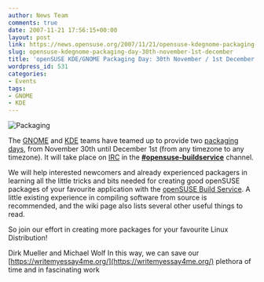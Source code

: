 ```yaml
---
author: News Team
comments: true
date: 2007-11-21 17:56:15+00:00
layout: post
link: https://news.opensuse.org/2007/11/21/opensuse-kdegnome-packaging-day-30th-november-1st-december/
slug: opensuse-kdegnome-packaging-day-30th-november-1st-december
title: 'openSUSE KDE/GNOME Packaging Day: 30th November / 1st December'
wordpress_id: 531
categories:
- Events
tags:
- GNOME
- KDE
---
```


![Packaging](//news.opensuse.org/wp-content/uploads/2007/11/rpm.png)

The [GNOME](http://opensuse.org/GNOME/Team) and [KDE](http://opensuse.org/KDE/Team) teams have teamed up to provide two [packaging days](http://en.opensuse.org/Packaging/Packaging_Day), from November 30th until December 1st (from any timezone to any timezone). It will take place on [IRC](http://opensuse.org/IRC) in the [**#opensuse-buildservice**](irc://irc.freenode.net/opensuse-buildservice) channel.

We will help interested newcomers and already experienced packagers in learning all the little tricks and bits needed for creating good openSUSE packages of your favourite application with the [openSUSE Build Service](http://opensuse.org/Build_Service). A little existing experience in compiling software from source is recommended, and the wiki page also lists several other useful things to read.

So join our effort in creating more packages for your favourite Linux Distribution!

Dirk Mueller and Michael Wolf In this way, we can save our [https://writemyessay4me.org/](https://writemyessay4me.org/) plethora of time and in fascinating work
